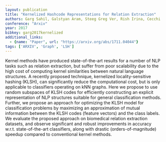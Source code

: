 ```yaml
---
layout: publication
title: "Kernelized Hashcode Representations for Relation Extraction"
authors: Garg Sahil, Galstyan Aram, Steeg Greg Ver, Rish Irina, Cecchi Guillermo, Gao Shuyang
conference: "Arxiv"
year: 2017
bibkey: garg2017kernelized
additional_links:
  - {name: "Paper", url: "https://arxiv.org/abs/1711.04044"}
tags: ['ARXIV', 'Graph', 'LSH']
---
```

Kernel methods have produced state-of-the-art results for a number of NLP tasks
such as relation extraction, but suffer from poor scalability due to the high
cost of computing kernel similarities between natural language structures. A
recently proposed technique, kernelized locality-sensitive hashing (KLSH), can
significantly reduce the computational cost, but is only applicable to
classifiers operating on kNN graphs. Here we propose to use random subspaces of
KLSH codes for efficiently constructing an explicit representation of NLP
structures suitable for general classification methods. Further, we propose an
approach for optimizing the KLSH model for classification problems by maximizing
an approximation of mutual information between the KLSH codes (feature vectors)
and the class labels. We evaluate the proposed approach on biomedical relation
extraction datasets, and observe significant and robust improvements in accuracy
w.r.t. state-of-the-art classifiers, along with drastic (orders-of-magnitude)
speedup compared to conventional kernel methods.
